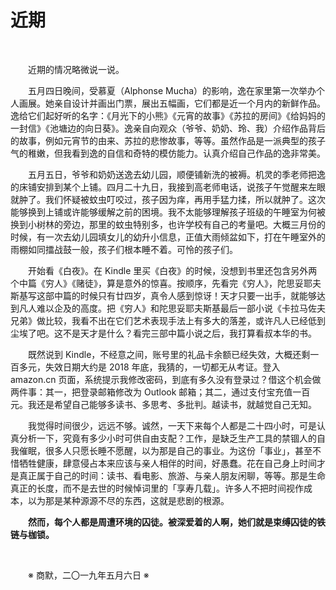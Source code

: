 # 近期

&emsp;&emsp;

&emsp;&emsp;近期的情况略微说一说。

&emsp;&emsp;五月四日晚间，受慕夏（Alphonse Mucha）的影响，逸在家里第一次举办个人画展。她亲自设计并画出门票，展出五幅画，它们都是近一个月内的新鲜作品。逸给它们起好听的名字：《月光下的小熊》《元宵的故事》《苏拉的房间》《给妈妈的一封信》《池塘边的向日葵》。逸亲自向观众（爷爷、奶奶、玲、我）介绍作品背后的故事，例如元宵节的由来、苏拉的悲惨故事，等等。虽然作品是一派典型的孩子气的稚嫩，但我看到逸的自信和奇特的模仿能力。认真介绍自己作品的逸非常美。

&emsp;&emsp;五月五日，爷爷和奶奶送逸去幼儿园，顺便铺新洗的被褥。机灵的季老师把逸的床铺安排到某个上铺。四月二十九日，我接到高老师电话，说孩子午觉醒来左眼就肿了。我们怀疑被蚊虫叮咬过，孩子因为痒，再用手猛力揉，所以就肿了。这次能够换到上铺或许能够缓解之前的困境。我不太能够理解孩子班级的午睡室为何被换到小树林的旁边，那里的蚊虫特别多，也许学校有自己的考量吧。大概三月份的时候，有一次去幼儿园填女儿的幼升小信息，正值大雨倾盆如下，打在午睡室外的雨棚如同擂战鼓一般，孩子们根本睡不着。可怜的孩子们。

&emsp;&emsp;开始看《白夜》。在 Kindle 里买《白夜》的时候，没想到书里还包含另外两个中篇《穷人》《赌徒》，算是意外的惊喜。按顺序，先看完《穷人》，陀思妥耶夫斯基写这部中篇的时候只有廿四岁，真令人感到惊讶！天才只要一出手，就能够达到凡人难以企及的高度。把《穷人》和陀思妥耶夫斯基最后一部小说《卡拉马佐夫兄弟》做比较，我看不出在它们艺术表现手法上有多大的落差，或许凡人已经低到尘埃了吧。这不是天才是什么？看完三部中篇小说之后，我打算看叔本华的书。

&emsp;&emsp;既然说到 Kindle，不经意之间，账号里的礼品卡余额已经失效，大概还剩一百多元，失效日期大约是 2018 年底，我猜的，一切都无从考证。登入 amazon.cn 页面，系统提示我修改密码，到底有多久没有登录过？借这个机会做两件事：其一，把登录邮箱修改为 Outlook 邮箱；其二，通过支付宝充值一百元。我还是希望自己能够多读书、多思考、多批判。越读书，就越觉自己无知。

&emsp;&emsp;我觉得时间很少，远远不够。诚然，一天下来每个人都是二十四小时，可是认真分析一下，究竟有多少小时可供自由支配？工作，是缺乏生产工具的禁锢人的自我催眠，很多人只愿长睡不愿醒，以为那是自己的事业。为这份「事业」，甚至不惜牺牲健康，肆意侵占本来应该与亲人相伴的时间，好愚蠢。花在自己身上时间才是真正属于自己的时间：读书、看电影、旅游、与亲人朋友闲聊，等等。那是生命真正的长度，而不是去世的时候悼词里的「享寿几载」。许多人不把时间视作成本，以为那是某种源源不尽的东西，这就是悲剧的根源。

&emsp;&emsp;**然而，每个人都是周遭环境的囚徒。被深爱着的人啊，她们就是束缚囚徒的铁链与枷锁。**

&emsp;&emsp;

&emsp;&emsp;※ 商默，二〇一九年五月六日 ※